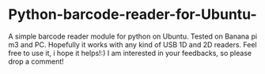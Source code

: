 # Python-barcode-reader-for-Ubuntu-
A simple barcode reader module for python on Ubuntu. Tested on Banana pi m3 and PC. Hopefully it works with any kind of USB 1D and 2D readers. Feel free to use it, i hope it helps!:) I am interested in your feedbacks, so please drop a comment!
